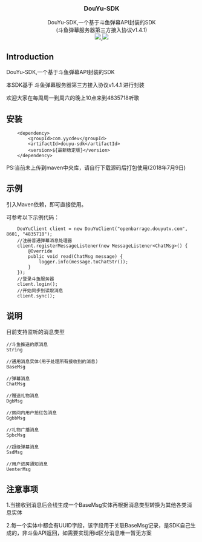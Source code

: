 <p align="center">
    <h3 align="center">DouYu-SDK</h3>
    <p align="center">
        DouYu-SDK,一个基于斗鱼弹幕API封装的SDK
        <br>
        (斗鱼弹幕服务器第三方接入协议v1.4.1)
        <br>
        <a href="#/">
            <img src="https://maven-badges.herokuapp.com/maven-central/com.xuxueli/xxl-emoji/badge.svg" >
        </a>
         <a href="http://www.gnu.org/licenses/gpl-3.0.html">
             <img src="https://img.shields.io/badge/license-GPLv3-blue.svg" >
         </a>
    </p>    
</p>

## Introduction

DouYu-SDK,一个基于斗鱼弹幕API封装的SDK

本SDK基于 斗鱼弹幕服务器第三方接入协议v1.4.1 进行封装

欢迎大家在每周周一到周六的晚上10点来到4835718听歌

## 安装
```
    <dependency>
        <groupId>com.yycdev</groupId>
        <artifactId>douyu-sdk</artifactId>
        <version>${最新稳定版}</version>
    </dependency>
```
PS:当前未上传到maven中央库，请自行下载源码后打包使用(2018年7月9日)
## 示例
引入Maven依赖，即可直接使用。

可参考以下示例代码：
```
    DouYuClient client = new DouYuClient("openbarrage.douyutv.com", 8601, "4835718");
    //注册普通弹幕消息处理器
    client.registerMessageListener(new MessageListener<ChatMsg>() {
        @Override
        public void read(ChatMsg message) {
            logger.info(message.toChatStr());
        }
    });
    //登录斗鱼服务器
    client.login();
    //开始同步到读取消息
    client.sync();
```
## 说明

目前支持监听的消息类型
```
//斗鱼推送的原消息
String

//通用消息实体(用于处理所有接收到的消息)
BaseMsg

//弹幕消息
ChatMsg

//赠送礼物消息
DgbMsg

//房间内用户抢红包消息
GgbbMsg

//礼物广播消息
SpbcMsg

//超级弹幕消息
SsdMsg

//用户进房通知消息
UenterMsg
```

## 注意事项

1.当接收到消息后会线生成一个BaseMsg实体再根据消息类型转换为其他各类消息实体

2.每一个实体中都会有UUID字段，该字段用于关联BaseMsg记录，是SDK自己生成的，非斗鱼API返回，如需要实现用id区分消息唯一暂无方案



